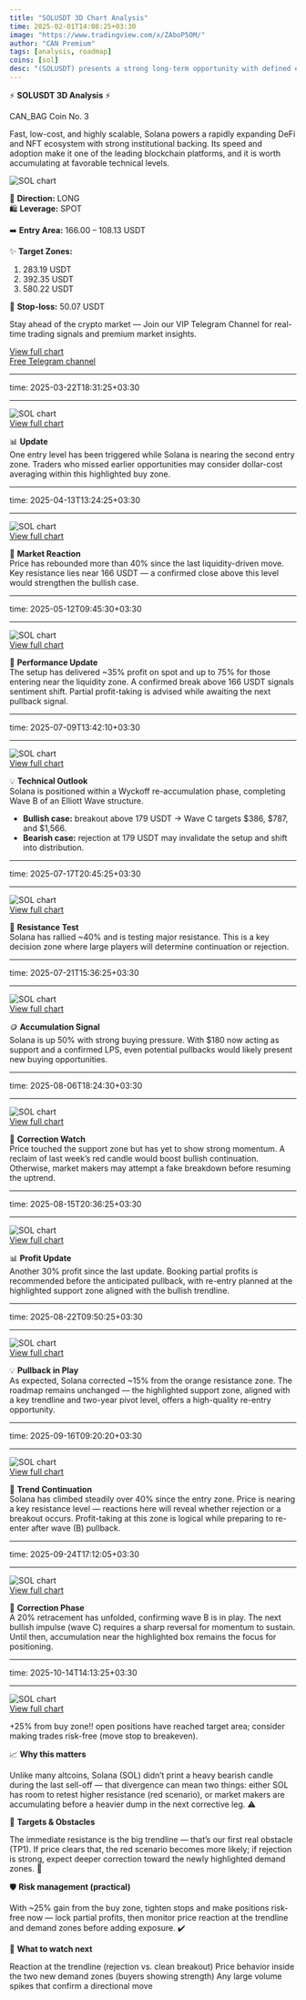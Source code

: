 ```yaml
---
title: "SOLUSDT 3D Chart Analysis"
time: 2025-02-01T14:08:25+03:30
image: "https://www.tradingview.com/x/ZAboP5OM/"
author: "CAN Premium"
tags: [analysis, roadmap]
coins: [sol]
desc: "(SOLUSDT) presents a strong long-term opportunity with defined entry zones, multi-level targets, and a protective stop-loss."
---
```


⚡️ **SOLUSDT 3D Analysis** ⚡️  

CAN_BAG Coin No. 3  

Fast, low-cost, and highly scalable, Solana powers a rapidly expanding DeFi and NFT ecosystem with strong institutional backing. Its speed and adoption make it one of the leading blockchain platforms, and it is worth accumulating at favorable technical levels.  

![SOL chart](https://www.tradingview.com/x/ZAboP5OM/)  

🔼 **Direction:** LONG  
🛍 **Leverage:** SPOT  

➡️ **Entry Area:** 166.00 – 108.13 USDT  

✨ **Target Zones:**  
1. 283.19 USDT  
2. 392.35 USDT  
3. 580.22 USDT  

🔴 **Stop-loss:** 50.07 USDT  

Stay ahead of the crypto market — Join our VIP Telegram Channel for real-time trading signals and premium market insights. 

[View full chart](https://www.tradingview.com/x/ZAboP5OM/)  
[Free Telegram channel](https://t.me/+2znhsiCGpI81MzQ0)

---

time: 2025-03-22T18:31:25+03:30

---

![SOL chart](https://www.tradingview.com/x/lV6fZaU7/)  
[View full chart](https://www.tradingview.com/x/lV6fZaU7/)  

📊 **Update**  
One entry level has been triggered while Solana is nearing the second entry zone. Traders who missed earlier opportunities may consider dollar-cost averaging within this highlighted buy zone.

---

time: 2025-04-13T13:24:25+03:30

---

![SOL chart](https://www.tradingview.com/x/OGqthJ98/)  
[View full chart](https://www.tradingview.com/x/OGqthJ98/)  

🔎 **Market Reaction**  
Price has rebounded more than 40% since the last liquidity-driven move. Key resistance lies near 166 USDT — a confirmed close above this level would strengthen the bullish case.

---

time: 2025-05-12T09:45:30+03:30

---

![SOL chart](https://www.tradingview.com/x/pyJmZdTN/)  
[View full chart](https://www.tradingview.com/x/pyJmZdTN/)  

🚀 **Performance Update**  
The setup has delivered ~35% profit on spot and up to 75% for those entering near the liquidity zone. A confirmed break above 166 USDT signals sentiment shift. Partial profit-taking is advised while awaiting the next pullback signal.

---

time: 2025-07-09T13:42:10+03:30

---

![SOL chart](https://www.tradingview.com/x/Bi5Uq63N/)  
[View full chart](https://www.tradingview.com/x/Bi5Uq63N/)  

💡 **Technical Outlook**  
Solana is positioned within a Wyckoff re-accumulation phase, completing Wave B of an Elliott Wave structure.  
- **Bullish case:** breakout above 179 USDT → Wave C targets $386, $787, and $1,566.  
- **Bearish case:** rejection at 179 USDT may invalidate the setup and shift into distribution.

---

time: 2025-07-17T20:45:25+03:30

---

![SOL chart](https://www.tradingview.com/x/6kCNSwDC/)  
[View full chart](https://www.tradingview.com/x/6kCNSwDC/)  

📌 **Resistance Test**  
Solana has rallied ~40% and is testing major resistance. This is a key decision zone where large players will determine continuation or rejection.

---

time: 2025-07-21T15:36:25+03:30

---

![SOL chart](https://www.tradingview.com/x/Ok08tME1/)  
[View full chart](https://www.tradingview.com/x/Ok08tME1/)  

🪙 **Accumulation Signal**  
Solana is up 50% with strong buying pressure. With $180 now acting as support and a confirmed LPS, even potential pullbacks would likely present new buying opportunities.

---

time: 2025-08-06T18:24:30+03:30

---

![SOL chart](https://www.tradingview.com/x/QTN3rm2G/)  
[View full chart](https://www.tradingview.com/x/QTN3rm2G/)  

🔎 **Correction Watch**  
Price touched the support zone but has yet to show strong momentum. A reclaim of last week’s red candle would boost bullish continuation. Otherwise, market makers may attempt a fake breakdown before resuming the uptrend.

---

time: 2025-08-15T20:36:25+03:30

---

![SOL chart](https://www.tradingview.com/x/p8EO8qry/)  
[View full chart](https://www.tradingview.com/x/p8EO8qry/)  

📊 **Profit Update**  
Another 30% profit since the last update. Booking partial profits is recommended before the anticipated pullback, with re-entry planned at the highlighted support zone aligned with the bullish trendline.

---

time: 2025-08-22T09:50:25+03:30

---

![SOL chart](https://www.tradingview.com/x/S6amEEAg/)  
[View full chart](https://www.tradingview.com/x/S6amEEAg/)  

💡 **Pullback in Play**  
As expected, Solana corrected ~15% from the orange resistance zone. The roadmap remains unchanged — the highlighted support zone, aligned with a key trendline and two-year pivot level, offers a high-quality re-entry opportunity.

---

time: 2025-09-16T09:20:20+03:30

---

![SOL chart](https://www.tradingview.com/x/TH7Dp3ja/)  
[View full chart](https://www.tradingview.com/x/TH7Dp3ja/)  

🚀 **Trend Continuation**  
Solana has climbed steadily over 40% since the entry zone. Price is nearing a key resistance level — reactions here will reveal whether rejection or a breakout occurs. Profit-taking at this zone is logical while preparing to re-enter after wave (B) pullback.

---

time: 2025-09-24T17:12:05+03:30

---

![SOL chart](https://www.tradingview.com/x/2kcWl7tb/)  
[View full chart](https://www.tradingview.com/x/2kcWl7tb/)  

📌 **Correction Phase**  
A 20% retracement has unfolded, confirming wave B is in play. The next bullish impulse (wave C) requires a sharp reversal for momentum to sustain. Until then, accumulation near the highlighted box remains the focus for positioning.

---

time: 2025-10-14T14:13:25+03:30

---

![SOL chart](https://www.tradingview.com/x/5G8orndw/)  
[View full chart](https://www.tradingview.com/x/5G8orndw/)

+25% from buy zone!! open positions have reached target area; consider making trades risk-free (move stop to breakeven).

📈 **Why this matters**

Unlike many altcoins, Solana (SOL) didn’t print a heavy bearish candle during the last sell-off — that divergence can mean two things: either SOL has room to retest higher resistance (red scenario), or market makers are accumulating before a heavier dump in the next corrective leg. ⚠️

🎯 **Targets & Obstacles**

The immediate resistance is the big trendline — that’s our first real obstacle (TP1). If price clears that, the red scenario becomes more likely; if rejection is strong, expect deeper correction toward the newly highlighted demand zones. 🧭

🛡 **Risk management (practical)**

With ~25% gain from the buy zone, tighten stops and make positions risk-free now — lock partial profits, then monitor price reaction at the trendline and demand zones before adding exposure. ✔️

👀 **What to watch next**

Reaction at the trendline (rejection vs. clean breakout)
Price behavior inside the two new demand zones (buyers showing strength)
Any large volume spikes that confirm a directional move